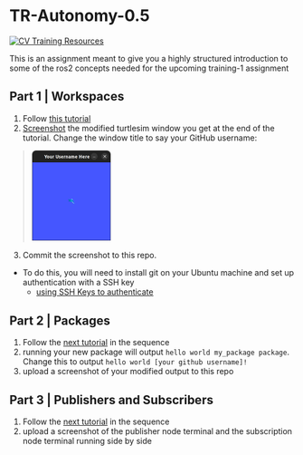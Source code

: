 # TR-Autonomy-0.5

[![CV Training Resources](https://img.shields.io/badge/CV-%20Training%20Resources-eac817?labelColor=2a77a2&style=for-the-badge)](https://github.com/Triton-Robotics-Training/TR-CV-0/blob/main/resources.md)

This is an assignment meant to give you a highly structured introduction to some of the ros2 concepts needed for the upcoming training-1 assignment

## Part 1 | Workspaces

1. Follow [this tutorial](https://docs.ros.org/en/humble/Tutorials/Beginner-Client-Libraries/Creating-A-Workspace/Creating-A-Workspace.html)
2. [Screenshot](https://help.ubuntu.com/stable/ubuntu-help/screen-shot-record.html) the modified turtlesim window you get at the end of the tutorial. Change the window title to say your GitHub username:

> <img src="yourusernamehere.png" style="width: 30%">

3. Commit the screenshot to this repo.

- To do this, you will need to install git on your Ubuntu machine and set up authentication with a SSH key
  - [using SSH Keys to authenticate](https://docs.github.com/en/authentication/connecting-to-github-with-ssh/generating-a-new-ssh-key-and-adding-it-to-the-ssh-agent)

## Part 2 | Packages

1. Follow the [next tutorial](https://docs.ros.org/en/humble/Tutorials/Beginner-Client-Libraries/Creating-Your-First-ROS2-Package.html) in the sequence
2. running your new package will output `hello world my_package package`. Change this to output `hello world [your github username]!`
3. upload a screenshot of your modified output to this repo

## Part 3 | Publishers and Subscribers

1. Follow the [next tutorial](https://docs.ros.org/en/humble/Tutorials/Beginner-Client-Libraries/Writing-A-Simple-Cpp-Publisher-And-Subscriber.html) in the sequence
2. upload a screenshot of the publisher node terminal and the subscription node terminal running side by side
